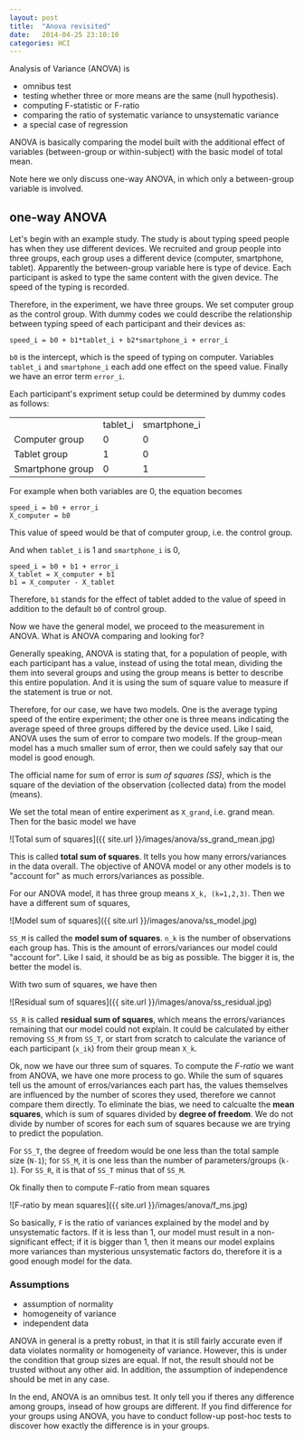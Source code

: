 ```yaml
---
layout: post
title:  "Anova revisited"
date:   2014-04-25 23:10:10
categories: HCI
---
```


Analysis of Variance (ANOVA) is

- omnibus test
- testing whether three or more means are the same (null hypothesis).
- computing F-statistic or F-ratio
- comparing the ratio of systematic variance to unsystematic variance
- a special case of regression

ANOVA is basically comparing the model built with the additional effect of variables (between-group or within-subject) with the basic model of total mean.

Note here we only discuss one-way ANOVA, in which only a between-group variable is involved.

## one-way ANOVA

Let's begin with an example study. The study is about typing speed people has when they use different devices. We recruited and group people into three groups, each group uses a different device (computer, smartphone, tablet). Apparently the between-group variable here is type of device. Each participant is asked to type the same content with the given device. The speed of the typing is recorded.

Therefore, in the experiment, we have three groups. We set computer group as the control group. With dummy codes we could describe the relationship between typing speed of each participant and their devices as:

    speed_i = b0 + b1*tablet_i + b2*smartphone_i + error_i

`b0` is the intercept, which is the speed of typing on computer. Variables `tablet_i` and `smartphone_i` each add one effect on the speed value. Finally we have an error term `error_i`.

Each participant's expriment setup could be determined by dummy codes as follows:

<table>
<th>
<td>tablet_i</td>
<td>smartphone_i</td>
</th>
<tr>
  <td>Computer group</td>
  <td>0</td>
  <td>0</td>
  </tr>
<tr>
  <td>Tablet group</td>
  <td>1</td>
  <td>0</td>
</tr>
<tr>
  <td>Smartphone group</td>
  <td>0</td>
  <td>1</td>
</tr>
</table>

For example when both variables are 0, the equation becomes

    speed_i = b0 + error_i
    X_computer = b0

This value of speed would be that of computer group, i.e. the control group.

And when `tablet_i` is 1 and `smartphone_i` is 0,

    speed_i = b0 + b1 + error_i
    X_tablet = X_computer + b1
    b1 = X_computer - X_tablet

Therefore, `b1` stands for the effect of tablet added to the value of speed in addition to the default `b0` of control group.

Now we have the general model, we proceed to the measurement in ANOVA. What is ANOVA comparing and looking for?

Generally speaking, ANOVA is stating that, for a population of people, with each participant has a value, instead of using the total mean, dividing the them into several groups and using the group means is better to describe this entire population. And it is using the sum of square value to measure if the statement is true or not.

Therefore, for our case, we have two models. One is the average typing speed of the entire experiment; the other one is three means indicating the average speed of three groups differed by the device used. Like I said, ANOVA uses the sum of error to compare two models. If the group-mean model has a much smaller sum of error, then we could safely say that our model is good enough.

The official name for sum of error is _sum of squares (SS)_, which is the square of the deviation of the observation (collected data) from the model (means).

We set the total mean of entire experiment as `X_grand`, i.e. grand mean. Then for the basic model we have

![Total sum of squares]({{ site.url }}/images/anova/ss_grand_mean.jpg)

This is called **total sum of squares**. It tells you how many errors/variances in the data overall. The objective of ANOVA model or any other models is to "account for" as much errors/variances as possible.

For our ANOVA model, it has three group means `X_k, (k=1,2,3)`. Then we have a different sum of squares,

![Model sum of squares]({{ site.url }}/images/anova/ss_model.jpg)

`SS_M` is called the **model sum of squares**. `n_k` is the number of observations each group has. This is the amount of errors/variances our model could "account for". Like I said, it should be as big as possible. The bigger it is, the better the model is.

With two sum of squares, we have then

![Residual sum of squares]({{ site.url }}/images/anova/ss_residual.jpg)

`SS_R` is called **residual sum of squares**, which means the errors/variances remaining that our model could not explain. It could be calculated by either removing `SS_M` from `SS_T`, or start from scratch to calculate the variance of each participant (`x_ik`) from their group mean `X_k`.

Ok, now we have our three sum of squares. To compute the _F-ratio_ we want from ANOVA, we have one more process to go. While the sum of squares tell us the amount of erros/variances each part has, the values themselves are influenced by the number of scores they used, therefore we cannot compare them directly. To eliminate the bias, we need to calcualte the **mean squares**, which is sum of squares divided by **degree of freedom**. We do not divide by number of scores for each sum of squares because we are trying to predict the population.

For `SS_T`, the degree of freedom would be one less than the total sample size (`N-1`); for `SS_M`, it is one less than the number of parameters/groups (`k-1`). For `SS_R`, it is that of `SS_T` minus that of `SS_M`.

Ok finally then to compute F-ratio from mean squares

![F-ratio by mean squares]({{ site.url }}/images/anova/f_ms.jpg)

So basically, `F` is the ratio of variances explained by the model and by unsystematic factors. If it is less than 1, our model must result in a non-significant effect; if it is bigger than 1, then it means our model explains more variances than mysterious unsystematic factors do, therefore it is a good enough model for the data.

### Assumptions

- assumption of normality
- homogeneity of variance
- independent data

ANOVA in general is a pretty robust, in that it is still fairly accurate even if data violates normality or homogeneity of variance. However, this is under the condition that group sizes are equal. If not, the result should not be trusted without any other aid. In addition, the assumption of independence should be met in any case.

In the end, ANOVA is an omnibus test. It only tell you if theres any difference among groups, insead of how groups are different. If you find difference for your groups using ANOVA, you have to conduct follow-up post-hoc tests to discover how exactly the difference is in your groups.

